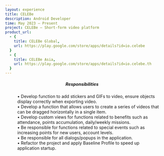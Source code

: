 ```yaml
---
layout: experience
title: CELEBe
description: Android Developer
time: May 2023 – Present
project: CELEBe – Short-form video platform
product_url:
  - {
    title: CELEBe Global,
    url: https://play.google.com/store/apps/details?id=io.celebe
  }
  - {
    title: CELEBe Asia,
    url: https://play.google.com/store/apps/details?id=io.celebe.th
  }
---
```


<center><h5>Responsibilities</h5></center>
<div>
    <dl>
        <dd>• Develop function to add stickers and GIFs to video, ensure objects display correctly when exporting video.</dd>
        <dd>• Develop a function that allows users to create a series of videos that can be dragged horizontally in a single item.</dd>
        <dd>• Develop custom views for functions related to benefits such as attendance, points accumulation, daily/weekly missions.</dd>
        <dd>• Be responsible for functions related to special events such as increasing points for new users, account levels.</dd>
        <dd>• Be responsible for all dialogs/popups in the application.</dd>
        <dd>• Refactor the project and apply Baseline Profile to speed up application startup.</dd>
    </dl>
</div>